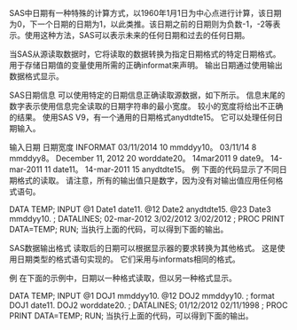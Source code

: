 SAS中日期有一种特殊的计算方式，以1960年1月1日为中心点进行计算，该日期为0，下一个日期的日期为1，以此类推。该日期之前的日期则为负数-1，-2等表示。使用这种方法，SAS可以表示未来的任何日期和过去的任何日期。

当SAS从源读取数据时，它将读取的数据转换为指定日期格式的特定日期格式。 用于存储日期值的变量使用所需的正确informat来声明。 输出日期通过使用输出数据格式显示。

SAS日期信息
可以使用特定的日期信息正确读取源数据，如下所示。 信息末尾的数字表示使用信息完全读取的日期字符串的最小宽度。 较小的宽度将给出不正确的结果。 使用SAS V9，有一个通用的日期格式anydtdte15。 它可以处理任何日期输入。

输入日期	日期宽度	INFORMAT
03/11/2014	10	mmddyy10。
03/11/14	8	mmddyy8。
December 11, 2012	20	worddate20。
14mar2011	9	date9。
14-mar-2011	11	date11。
14-mar-2011	15	anydtdte15。
例
下面的代码显示了不同日期格式的读取。 请注意，所有的输出值只是数字，因为没有对输出值应用任何格式语句。

DATA TEMP;
INPUT @1 Date1 date11. @12 Date2 anydtdte15. @23 Date3 mmddyy10.   ;
DATALINES;
02-mar-2012 3/02/2012 3/02/2012
;
PROC PRINT DATA=TEMP;
RUN;
当执行上面的代码，可以得到下面的输出。


SAS数据输出格式
读取后的日期可以根据显示器的要求转换为其他格式。 这是使用日期类型的格式语句实现的。 它们采用与informats相同的格式。

例
在下面的示例中，日期以一种格式读取，但以另一种格式显示。

DATA TEMP;
INPUT  @1 DOJ1 mmddyy10. @12 DOJ2 mmddyy10. ;
format  DOJ1 date11.  DOJ2 worddate20. ;
DATALINES;
01/12/2012 02/11/1998 
;
PROC PRINT DATA=TEMP;
RUN;
当执行上面的代码，可以得到下面的输出。


